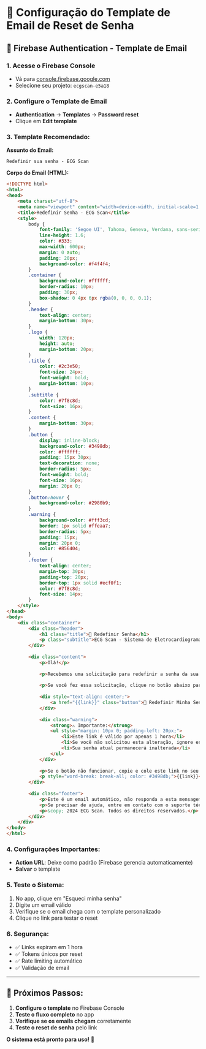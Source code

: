 # 🔐 Configuração do Template de Email de Reset de Senha

## 📧 Firebase Authentication - Template de Email

### **1. Acesse o Firebase Console**
- Vá para [console.firebase.google.com](https://console.firebase.google.com)
- Selecione seu projeto: `ecgscan-e5a18`

### **2. Configure o Template de Email**
- **Authentication** → **Templates** → **Password reset**
- Clique em **Edit template**

### **3. Template Recomendado:**

**Assunto do Email:**
```
Redefinir sua senha - ECG Scan
```

**Corpo do Email (HTML):**
```html
<!DOCTYPE html>
<html>
<head>
    <meta charset="utf-8">
    <meta name="viewport" content="width=device-width, initial-scale=1.0">
    <title>Redefinir Senha - ECG Scan</title>
    <style>
        body {
            font-family: 'Segoe UI', Tahoma, Geneva, Verdana, sans-serif;
            line-height: 1.6;
            color: #333;
            max-width: 600px;
            margin: 0 auto;
            padding: 20px;
            background-color: #f4f4f4;
        }
        .container {
            background-color: #ffffff;
            border-radius: 10px;
            padding: 30px;
            box-shadow: 0 4px 6px rgba(0, 0, 0, 0.1);
        }
        .header {
            text-align: center;
            margin-bottom: 30px;
        }
        .logo {
            width: 120px;
            height: auto;
            margin-bottom: 20px;
        }
        .title {
            color: #2c3e50;
            font-size: 24px;
            font-weight: bold;
            margin-bottom: 10px;
        }
        .subtitle {
            color: #7f8c8d;
            font-size: 16px;
        }
        .content {
            margin-bottom: 30px;
        }
        .button {
            display: inline-block;
            background-color: #3498db;
            color: #ffffff;
            padding: 15px 30px;
            text-decoration: none;
            border-radius: 5px;
            font-weight: bold;
            font-size: 16px;
            margin: 20px 0;
        }
        .button:hover {
            background-color: #2980b9;
        }
        .warning {
            background-color: #fff3cd;
            border: 1px solid #ffeaa7;
            border-radius: 5px;
            padding: 15px;
            margin: 20px 0;
            color: #856404;
        }
        .footer {
            text-align: center;
            margin-top: 30px;
            padding-top: 20px;
            border-top: 1px solid #ecf0f1;
            color: #7f8c8d;
            font-size: 14px;
        }
    </style>
</head>
<body>
    <div class="container">
        <div class="header">
            <h1 class="title">🔐 Redefinir Senha</h1>
            <p class="subtitle">ECG Scan - Sistema de Eletrocardiogramas</p>
        </div>
        
        <div class="content">
            <p>Olá!</p>
            
            <p>Recebemos uma solicitação para redefinir a senha da sua conta no ECG Scan.</p>
            
            <p>Se você fez essa solicitação, clique no botão abaixo para criar uma nova senha:</p>
            
            <div style="text-align: center;">
                <a href="{{link}}" class="button">🔑 Redefinir Minha Senha</a>
            </div>
            
            <div class="warning">
                <strong>⚠️ Importante:</strong>
                <ul style="margin: 10px 0; padding-left: 20px;">
                    <li>Este link é válido por apenas 1 hora</li>
                    <li>Se você não solicitou esta alteração, ignore este email</li>
                    <li>Sua senha atual permanecerá inalterada</li>
                </ul>
            </div>
            
            <p>Se o botão não funcionar, copie e cole este link no seu navegador:</p>
            <p style="word-break: break-all; color: #3498db;">{{link}}</p>
        </div>
        
        <div class="footer">
            <p>Este é um email automático, não responda a esta mensagem.</p>
            <p>Se precisar de ajuda, entre em contato com o suporte técnico.</p>
            <p>&copy; 2024 ECG Scan. Todos os direitos reservados.</p>
        </div>
    </div>
</body>
</html>
```

### **4. Configurações Importantes:**
- **Action URL**: Deixe como padrão (Firebase gerencia automaticamente)
- **Salvar** o template

### **5. Teste o Sistema:**
1. No app, clique em "Esqueci minha senha"
2. Digite um email válido
3. Verifique se o email chega com o template personalizado
4. Clique no link para testar o reset

### **6. Segurança:**
- ✅ Links expiram em 1 hora
- ✅ Tokens únicos por reset
- ✅ Rate limiting automático
- ✅ Validação de email

---

## 🚀 **Próximos Passos:**
1. **Configure o template** no Firebase Console
2. **Teste o fluxo completo** no app
3. **Verifique se os emails chegam** corretamente
4. **Teste o reset de senha** pelo link

**O sistema está pronto para uso!** 🎉
